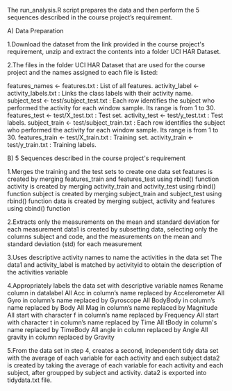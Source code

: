 The run_analysis.R script prepares the data and then perform the 5 sequences described in the course project’s requirement.

A) Data Preparation

1.Download the dataset from the link provided in the course project's requirement, unzip and extract the contents into a folder UCI HAR Dataset.

2.The files in the folder UCI HAR Dataset that are used for the course project and the names assigned to each file is listed:

features_names <- features.txt          : List of all features.
activity_label <- activity_labels.txt   : Links the class labels with their activity name.
subject_test   <- test/subject_test.txt : Each row identifies the subject who performed the activity for each window sample. Its range is from 1 to 30. 
features_test  <- test/X_test.txt       : Test set.
activity_test  <- test/y_test.txt       : Test labels.
subject_train  <- test/subject_train.txt : Each row identifies the subject who performed the activity for each window sample. Its range is from 1 to 30. 
features_train <- test/X_train.txt       : Training set.
activity_train <- test/y_train.txt       : Training labels.


B) 5 Sequences described in the course project's requirement

1.Merges the training and the test sets to create one data set 
features is created by merging features_train and features_test using rbind() function
activity is created by merging activity_train and activity_test using rbind() function
subject is created by merging subject_train and subject_test using rbind() function
data is created by merging subject, activity and features using cbind() function

2.Extracts only the measurements on the mean and standard deviation for each measurement 
data1 is created by subsetting data, selecting only the columns subject and code, and the measurements on the mean and standard deviation (std) for each measurement

3.Uses descriptive activity names to name the activities in the data set 
The data1 and activity_label is matched by activityid to obtain the description of the activities variable

4.Appropriately labels the data set with descriptive variable names 
Rename column in datalabel
All Acc in column’s name replaced by Accelerometer
All Gyro in column’s name replaced by Gyroscope
All BodyBody in column’s name replaced by Body
All Mag in column’s name replaced by Magnitude
All start with character f in column’s name replaced by Frequency
All start with character t in column’s name replaced by Time
All tBody in column's name replaced by TimeBody
All angle in column replaced by Angle
All gravity in column replaced by Gravity

5.From the data set in step 4, creates a second, independent tidy data set with the average of each variable for each activity and each subject 
data2 is created by taking the average of each variable for each activity and each subject, after groupped by subject and activity.
data2 is exported into tidydata.txt file.
